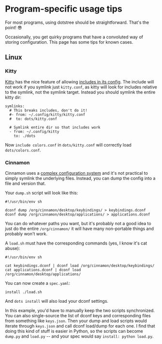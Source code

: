 # Program-specific usage tips
For most programs, using dotstree should be straightforward. That's the point! 😎

Occasionally, you get quirky programs that have a convoluted way of storing configuration. This page has some tips for known cases.

## Linux
### Kitty
[Kitty](https://github.com/kovidgoyal/kitty) has the nice feature of allowing [includes in its config](https://sw.kovidgoyal.net/kitty/conf/). The include will not work if you symlink just `kitty.conf`, as kitty will look for includes relative to the symlink, not the symlink target. Instead you should symlink the entire kitty dir:
```
symlinks:
  # This breaks includes, don't do it!
  #- from: ~/.config/kitty/kitty.conf
  #  to: dots/kitty.conf

  # Symlink entire dir so that includes work
  - from: ~/.config/kitty
    to: ./dots
```

Now `include colors.conf` in `dots/kitty.conf` will correctly load `dots/colors.conf`.

### Cinnamon
Cinnamon uses a [complex configuration system](https://wiki.archlinux.org/title/Cinnamon#Configuration) and it's not practical to simply symlink the underlying files. Instead, you can dump the config into a file and version that.

Your `dump.sh` script will look like this:
```
#!/usr/bin/env sh

dconf dump /org/cinnamon/desktop/keybindings/ > keybindings.dconf
dconf dump /org/cinnamon/desktop/applications/ > applications.dconf
```

You can do whatever paths you want, but it's probably not a good idea to just do the entire `/org/cinnamon/` it will have many non-portable things and probably won't work.

A `load.sh` must have the corresponding commands (yes, I know it's cat abuse):
```
#!/usr/bin/env sh

cat keybindings.dconf | dconf load /org/cinnamon/desktop/keybindings/
cat applications.dconf | dconf load /org/cinnamon/desktop/applications/
```

You can now create a `spec.yaml`:
```
install ./load.sh
```

And `dots install` will also load your dconf settings.

In this example, you'd have to manually keep the two scripts synchronized. You can also single-source the list of dconf keys and corresponding files from something like `keys.json`. Then your dump and load scripts would iterate through `keys.json` and call dconf load/dump for each one. I find that doing this kind of stuff is easier in Python, so the scripts can become `dump.py` and `load.py` -- and your spec would say `install: python load.py`.

